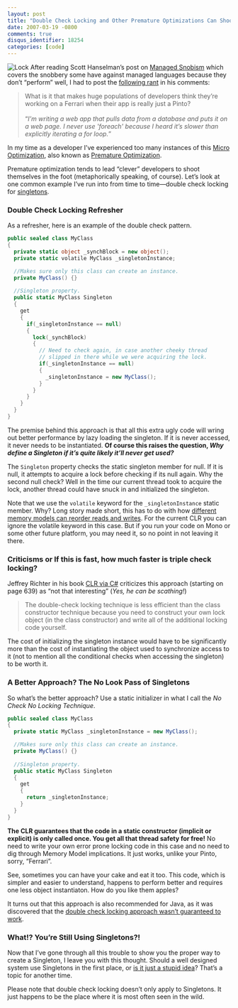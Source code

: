 ```yaml
---
layout: post
title: "Double Check Locking and Other Premature Optimizations Can Shoot You In The Foot"
date: 2007-03-19 -0800
comments: true
disqus_identifier: 18254
categories: [code]
---
```

![Lock](http://haacked.com/images/haacked_com/WindowsLiveWriter/AvoidDoubleCheckLockingForSingletons_EBC6/736837_combination_lock7.jpg)
After reading Scott Hanselman’s post on [Managed
Snobism](http://www.hanselman.com/blog/ManagedSnobism.aspx "Managed Snobism")
which covers the snobbery some have against managed languages because
they don’t “perform” well, I had to post the [following
rant](http://www.hanselman.com/blog/ManagedSnobism.aspx#bd322d6f-210d-4d1f-9ef7-3b929aa66714 "My Rant")
in his comments:

> What is it that makes huge populations of developers think they’re
> working on a Ferrari when their app is really just a Pinto? \
> \
> “*I’m writing a web app that pulls data from a database and puts it on
> a web page. I never use 'foreach' because I heard it’s slower than
> explicitly iterating a for loop.*”

In my time as a developer I’ve experienced too many instances of this
[Micro
Optimization](http://www.codinghorror.com/blog/archives/000185.html "Micro Optimization and Meatballs"),
also known as [Premature
Optimization](http://blogs.msdn.com/ericgu/archive/2006/06/26/647877.aspx "Premature Optimization").

Premature optimization tends to lead “clever” developers to shoot
themselves in the foot (metaphorically speaking, of course). Let’s look
at one common example I’ve run into from time to time—double check
locking for
[singletons](http://en.wikipedia.org/wiki/Singleton_pattern "Singletons").

### Double Check Locking Refresher

As a refresher, here is an example of the double check pattern.

```csharp
public sealed class MyClass
{
  private static object _synchBlock = new object();
  private static volatile MyClass _singletonInstance;

  //Makes sure only this class can create an instance.
  private MyClass() {}
  
  //Singleton property.
  public static MyClass Singleton
  {
    get
    {
      if(_singletonInstance == null)
      {
        lock(_synchBlock)
        {
          // Need to check again, in case another cheeky thread 
          // slipped in there while we were acquiring the lock.
          if(_singletonInstance == null)
          {
            _singletonInstance = new MyClass();
          }
        }
      }
    }
  }
}
```

The premise behind this approach is that all this extra ugly code will
wring out better performance by lazy loading the singleton. If it is
never accessed, it never needs to be instantiated. **Of course this
raises the question, *Why define a Singleton if it’s quite likely it’ll
never get used?***

The `Singleton` property checks the static singleton member for null. If
it is null, it attempts to acquire a lock before checking if its null
again. Why the second null check? Well in the time our current thread
took to acquire the lock, another thread could have snuck in and
initialized the singleton.

Note that we use the `volatile` keyword for the `_singletonInstance`
static member. Why? Long story made short, this has to do with how
[different memory models can reorder reads and
writes](http://msdn.microsoft.com/msdnmag/issues/05/10/MemoryModels/ "Memory models").
For the current CLR you can ignore the volatile keyword in this case.
But if you run your code on Mono or some other future platform, you may
need it, so no point in not leaving it there.

### Criticisms or If this is fast, how much faster is triple check locking?

Jeffrey Richter in his book [CLR via
C\#](http://www.amazon.com/gp/product/0735621632?ie=UTF8&tag=youvebeenhaac-20&linkCode=as2&camp=1789&creative=9325&creativeASIN=0735621632 "CLR via C# on Amazon.com")
criticizes this approach (starting on page 639) as “not that
interesting” (*Yes, he can be scathing!*)

> The double-check locking technique is less efficient than the class
> constructor technique because you need to construct your own lock
> object (in the class constructor) and write all of the additional
> locking code yourself.

The cost of initializing the singleton instance would have to be
significantly more than the cost of instantiating the object used to
synchronize access to it (not to mention all the conditional checks when
accessing the singleton) to be worth it.

### A Better Approach? The No Look Pass of Singletons

So what’s the better approach? Use a static initializer in what I call
the *No Check No Locking Technique*.

```csharp
public sealed class MyClass
{
  private static MyClass _singletonInstance = new MyClass();

  //Makes sure only this class can create an instance.
  private MyClass() {}
  
  //Singleton property.
  public static MyClass Singleton
  {
    get
    {
      return _singletonInstance;
    }
  }
}
```

**The CLR guarantees that the code in a static constructor (implicit or
explicit) is only called once. You get all that thread safety for
free!** No need to write your own error prone locking code in this case
and no need to dig through Memory Model implications. It just works,
unlike your Pinto, sorry, “Ferrari”.

See, sometimes you can have your cake and eat it too. This code, which
is simpler and easier to understand, happens to perform better and
requires one less object instantiaton. How do you like them apples?

It turns out that this approach is also recommended for Java, as it was
discovered that the [double check locking approach wasn’t guaranteed to
work](http://www.cs.umd.edu/~pugh/java/memoryModel/DoubleCheckedLocking.html "Double Check Locking in Java").

### What!? You’re Still Using Singletons?!

Now that I’ve gone through all this trouble to show you the proper way
to create a Singleton, I leave you with this thought. Should a well
designed system use Singletons in the first place, or [is it just
a stupid
idea](http://steve.yegge.googlepages.com/singleton-considered-stupid "Singleton Considered Stupid")?
That’s a topic for another time.

Please note that double check locking doesn’t only apply to Singletons.
It just happens to be the place where it is most often seen in the wild.

